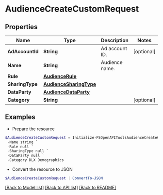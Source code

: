 # AudienceCreateCustomRequest
## Properties

Name | Type | Description | Notes
------------ | ------------- | ------------- | -------------
**AdAccountId** | **String** | Ad account ID. | [optional] 
**Name** | **String** | Audience name. | 
**Rule** | [**AudienceRule**](AudienceRule.md) |  | 
**SharingType** | [**AudienceSharingType**](AudienceSharingType.md) |  | 
**DataParty** | [**AudienceDataParty**](AudienceDataParty.md) |  | 
**Category** | **String** |  | [optional] 

## Examples

- Prepare the resource
```powershell
$AudienceCreateCustomRequest = Initialize-PSOpenAPIToolsAudienceCreateCustomRequest  -AdAccountId 549755885175 `
 -Name string `
 -Rule null `
 -SharingType null `
 -DataParty null `
 -Category DLX Demographics
```

- Convert the resource to JSON
```powershell
$AudienceCreateCustomRequest | ConvertTo-JSON
```

[[Back to Model list]](../README.md#documentation-for-models) [[Back to API list]](../README.md#documentation-for-api-endpoints) [[Back to README]](../README.md)

